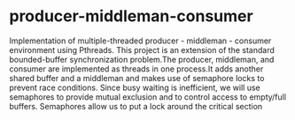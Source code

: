 # producer-middleman-consumer
Implementation of  multiple-threaded producer - middleman - consumer environment using Pthreads.   This project is an extension of the standard bounded-buffer synchronization problem.The producer, middleman, and  consumer are implemented  as threads in one process.It adds another shared buffer and a middleman and makes use of semaphore locks to prevent race conditions. 
Since busy waiting is inefficient, we will use semaphores to provide mutual exclusion and to control access to empty/full buffers.  Semaphores allow us to put a lock around the critical section

